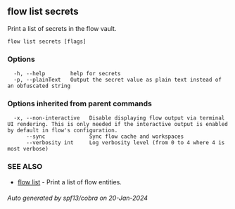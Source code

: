 ## flow list secrets

Print a list of secrets in the flow vault.

```
flow list secrets [flags]
```

### Options

```
  -h, --help        help for secrets
  -p, --plainText   Output the secret value as plain text instead of an obfuscated string
```

### Options inherited from parent commands

```
  -x, --non-interactive   Disable displaying flow output via terminal UI rendering. This is only needed if the interactive output is enabled by default in flow's configuration.
      --sync              Sync flow cache and workspaces
      --verbosity int     Log verbosity level (from 0 to 4 where 4 is most verbose)
```

### SEE ALSO

* [flow list](flow_list.md)	 - Print a list of flow entities.

###### Auto generated by spf13/cobra on 20-Jan-2024
